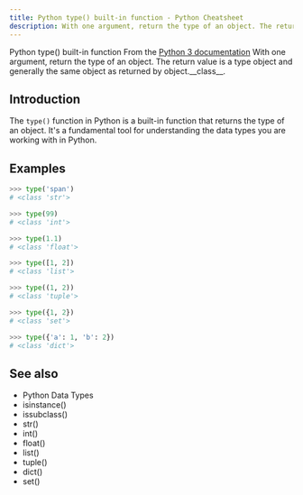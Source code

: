 ```yaml
---
title: Python type() built-in function - Python Cheatsheet
description: With one argument, return the type of an object. The return value is a type object and generally the same object as returned by object.__class__.
---
```


<base-title :title="frontmatter.title" :description="frontmatter.description">
Python type() built-in function
</base-title>

<base-disclaimer>
  <base-disclaimer-title>
    From the <a target="_blank" href="https://docs.python.org/3/library/functions.html#type">Python 3 documentation</a>
  </base-disclaimer-title>
  <base-disclaimer-content>
    With one argument, return the type of an object. The return value is a type object and generally the same object as returned by object.__class__.
  </base-disclaimer-content>
</base-disclaimer>

## Introduction

The `type()` function in Python is a built-in function that returns the type of an object. It's a fundamental tool for understanding the data types you are working with in Python.

## Examples

```python
>>> type('span')
# <class 'str'>

>>> type(99)
# <class 'int'>

>>> type(1.1)
# <class 'float'>

>>> type([1, 2])
# <class 'list'>

>>> type((1, 2))
# <class 'tuple'>

>>> type({1, 2})
# <class 'set'>

>>> type({'a': 1, 'b': 2})
# <class 'dict'>
```

## See also

- <router-link to="/blog/python-data-types/">Python Data Types</router-link>
- <router-link to="/builtin/isinstance/">isinstance()</router-link>
- <router-link to="/builtin/issubclass/">issubclass()</router-link>
- <router-link to="/builtin/str/">str()</router-link>
- <router-link to="/builtin/int/">int()</router-link>
- <router-link to="/builtin/float/">float()</router-link>
- <router-link to="/builtin/list/">list()</router-link>
- <router-link to="/builtin/tuple/">tuple()</router-link>
- <router-link to="/builtin/dict/">dict()</router-link>
- <router-link to="/builtin/set/">set()</router-link>

